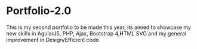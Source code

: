 # Portfolio-2.0

This is my second portfolio to be made this year,
its aimed to showcase my new skills in AgularJS, PHP, Ajax, Bootstrap 4,HTML SVG and
my general improvement in Design/Efficient code 
